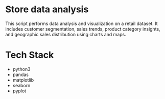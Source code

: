 # Store data analysis
This script performs data analysis and visualization on a retail dataset. It includes customer segmentation, sales trends, product category insights, and geographic sales distribution using charts and maps.
# Tech Stack
 - python3
 - pandas
 - matplotlib
 - seaborn
 - pyplot
